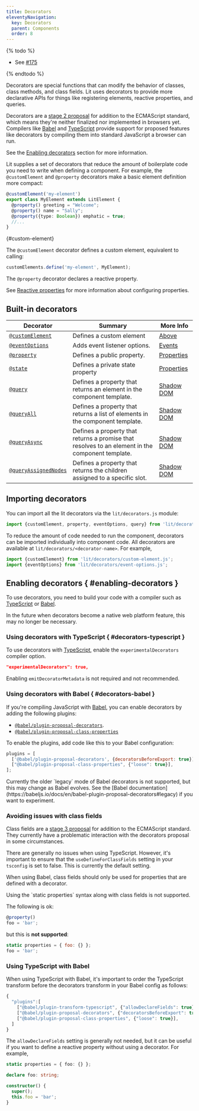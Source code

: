 ```yaml
---
title: Decorators
eleventyNavigation:
  key: Decorators
  parent: Components
  order: 8
---
```


{% todo %}

* See [#175](https://github.com/PolymerLabs/lit.dev/issues/175)

{% endtodo %}

Decorators are special functions that can modify the behavior of classes, class methods, and class fields. Lit uses decorators to provide more declarative APIs for things like registering elements, reactive properties, and queries.

Decorators are a [stage 2 proposal](https://github.com/tc39/proposal-decorators) for addition to the ECMAScript standard, which means they're neither finalized nor implemented in browsers yet. Compilers like [Babel](https://babeljs.io/) and [TypeScript](https://www.typescriptlang.org/) provide support for proposed features like decorators by compiling them into standard JavaScript a browser can run.

See the [Enabling decorators](#enabling-decorators) section for more information.

Lit supplies a set of decorators that reduce the amount of boilerplate code you need to write when defining a component. For example, the `@customElement` and `@property` decorators make a basic element definition more compact:

```ts
@customElement('my-element')
export class MyElement extends LitElement {
  @property() greeting = "Welcome";
  @property() name = "Sally";
  @property({type: Boolean}) emphatic = true;
  //...
}
```
{#custom-element}

The `@customElement` decorator defines a custom element, equivalent to calling:

```js
customElements.define('my-element', MyElement);
```

The `@property` decorator declares a reactive property.

See [Reactive properties](/guide/components/properties) for more information about configuring properties.

## Built-in decorators

| Decorator | Summary | More Info |
|-----------|---------|--------------|
| [`@customElement`](https://lit-element.polymer-project.org/api/modules/_lit_element_.html#customelement) | Defines a custom element | [Above](#custom-element) |
| [`@eventOptions`](https://lit-element.polymer-project.org/api/modules/_lit_element_.html#eventoptions) | Adds event listener options. | [Events](/guide/components/events#event-options-decorator) |
| [`@property`](https://lit-element.polymer-project.org/api/modules/_lit_element_.html#property) | Defines a public property. | [Properties](/guide/components/properties#declare-with-decorators) |
| [`@state`](https://lit-element.polymer-project.org/api/modules/_lit_element_.html#internalproperty) | Defines a private state property | [Properties](/guide/components/properties#declare-with-decorators) |
| [`@query`](https://lit-element.polymer-project.org/api/modules/_lit_element_.html#query) | Defines a property that returns an element in the component template. | [Shadow DOM](/guide/components/shadow-dom#query) |
| [`@queryAll`](https://lit-element.polymer-project.org/api/modules/_lit_element_.html#queryAll) | Defines a property that returns a list of elements in the component template. | [Shadow DOM](/guide/components/shadow-dom#query-all) |
| [`@queryAsync`](https://lit-element.polymer-project.org/api/modules/_lit_element_.html#queryAsync) | Defines a property that returns a promise that resolves to an element in the component template. | [Shadow DOM](/guide/components/shadow-dom#query-async) |
| [`@queryAssignedNodes`](https://lit-element.polymer-project.org/api/modules/_lit_element_.html#queryAssignedNodes) | Defines a property that returns the children assigned to a specific slot. | [Shadow DOM](/guide/components/shadow-dom#query-assigned-nodes) |

## Importing decorators

You can import all the lit decorators via the `lit/decorators.js` module:

```js
import {customElement, property, eventOptions, query} from 'lit/decorators.js';
```

To reduce the amount of code needed to run the component, decorators can be imported individually into component code. All decorators are available at `lit/decorators/<decorator-name>`. For example,

```js
import {customElement} from 'lit/decorators/custom-element.js';
import {eventOptions} from 'lit/decorators/event-options.js';
```

## Enabling decorators { #enabling-decorators }

To use decorators, you need to build your code with a compiler such as [TypeScript](#decorators-typescript) or [Babel](#decorators-babel).

In the future when decorators become a native web platform feature, this may no longer be necessary.

### Using decorators with TypeScript { #decorators-typescript }

To use decorators with [TypeScript](https://www.typescriptlang.org/docs/handbook/decorators.html), enable the `experimentalDecorators` compiler option.

```json
"experimentalDecorators": true,
```

Enabling `emitDecoratorMetadata` is not required and not recommended.

### Using decorators with Babel  { #decorators-babel }

If you're compiling JavaScript with [Babel](https://babeljs.io/docs/en/), you can enable decorators by adding the following plugins:

*   [`@babel/plugin-proposal-decorators`](https://babeljs.io/docs/en/babel-plugin-proposal-decorators).
*   [`@babel/plugin-proposal-class-properties`](https://babeljs.io/docs/en/babel-plugin-proposal-class-properties)

To enable the plugins, add code like this to your Babel configuration:

```js
plugins = [
  ['@babel/plugin-proposal-decorators', {decoratorsBeforeExport: true}],
  ["@babel/plugin-proposal-class-properties", {"loose": true}],
];
```

<div class="alert alert-info">
Currently the older `legacy` mode of Babel decorators is not supported, but this may change as Babel evolves. See the [Babel documentation](https://babeljs.io/docs/en/babel-plugin-proposal-decorators#legacy) if you want to experiment.
</div>

### Avoiding issues with class fields

Class fields are a [stage 3 proposal](https://github.com/tc39/proposal-decorators) for addition to the ECMAScript standard. They currently have a problematic interaction with the decorators proposal in some circumstances.

There are generally no issues when using TypeScript. However, it's important to ensure that the `useDefineForClassFields` setting in your `tsconfig` is set to false. This is currently the default setting.

When using Babel, class fields should only be used for properties that are defined with a decorator.

<div class="alert alert-info">
Using the `static properties` syntax along with class fields is not supported.
</div>

The following is ok:

```js
@property()
foo = 'bar';
```

but this is **not supported**:

```js
static properties = { foo: {} };
foo = 'bar';
```

### Using TypeScript with Babel

When using TypeScript with Babel, it's important to order the TypeScript transform before the decorators transform in your Babel config as follows:

```js
{
  "plugins":[
    ["@babel/plugin-transform-typescript", {"allowDeclareFields": true}],
    ["@babel/plugin-proposal-decorators", {"decoratorsBeforeExport": true}],
    ["@babel/plugin-proposal-class-properties", {"loose": true}],
  ]
}
```

The `allowDeclareFields` setting is generally not needed, but it can be useful if you want to define a reactive property without using a decorator. For example,

```ts
static properties = { foo: {} };

declare foo: string;

constructor() {
  super();
  this.foo = 'bar';
}
```
